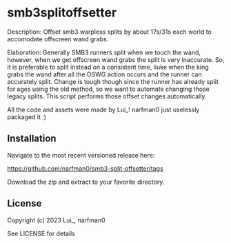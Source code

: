 smb3splitoffsetter
==================

Description: Offset smb3 warpless splits by about 17s/31s each world to accomodate
offscreen wand grabs.

Elaboration: Generally SMB3 runners split when we touch the wand, however,
when we get offscreen wand grabs the split is very inaccurate. So, it is preferable
to split instead on a consistent time, liuke when the king grabs the wand after
all the OSWG action occurs and the runner can accurately split. Change is tough
though since the runner has already split for ages using the old method, so we want
to automate changing those legacy splits. This script performs those offset changes
automatically. 

All the code and assets were made by Lui_!
narfman0 just uselessly packaged it :)

Installation
------------

Navigate to the most recent versioned release here:

https://github.com/narfman0/smb3-split-offsetter/tags

Download the zip and extract to your favorite directory.

License
-------

Copyright (c) 2023 Lui_, narfman0

See LICENSE for details
